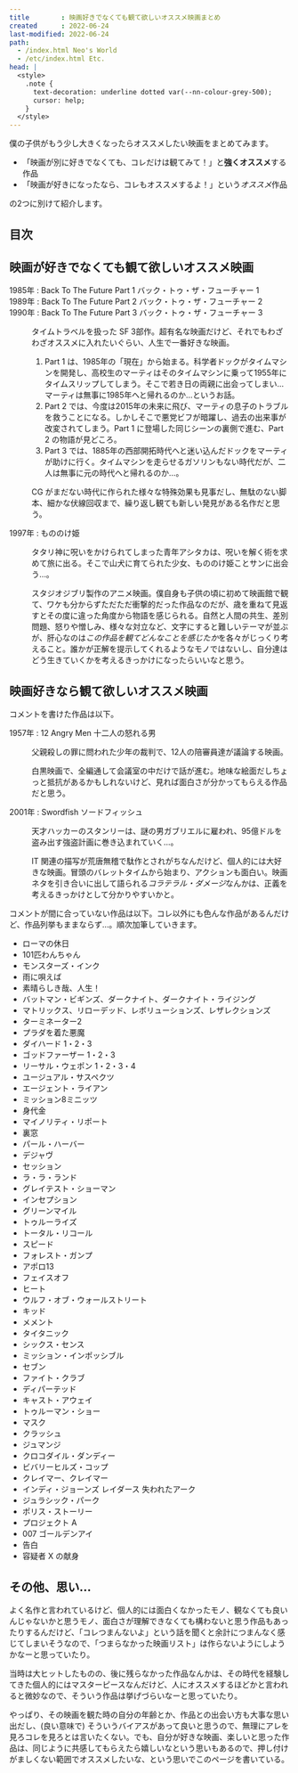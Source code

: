 ```yaml
---
title        : 映画好きでなくても観て欲しいオススメ映画まとめ
created      : 2022-06-24
last-modified: 2022-06-24
path:
  - /index.html Neo's World
  - /etc/index.html Etc.
head: |
  <style>
    .note {
      text-decoration: underline dotted var(--nn-colour-grey-500);
      cursor: help;
    }
  </style>
---
```


僕の子供がもう少し大きくなったらオススメしたい映画をまとめてみます。

- 「映画が別に好きでなくても、コレだけは観てみて！」と**強くオススメ**する作品
- 「映画が好きになったなら、コレもオススメするよ！」という*オススメ*作品

の2つに別けて紹介します。


## 目次


## 映画が好きでなくても観て欲しいオススメ映画

<dl>
  <dt>
    1985年 : Back To The Future Part 1 バック・トゥ・ザ・フューチャー 1<br>
    1989年 : Back To The Future Part 2 バック・トゥ・ザ・フューチャー 2<br>
    1990年 : Back To The Future Part 3 バック・トゥ・ザ・フューチャー 3
  </dt>
  <dd>
    <p>タイムトラベルを扱った SF 3部作。超有名な映画だけど、それでもわざわざオススメに入れたいぐらい、人生で一番好きな映画。</p>
    <ol>
      <li>Part 1 は、<span class="note" title="1985年が「現代」という舞台設定は、現代の子には古臭く感じてしまうのだろうか？ｗ">1985年の「現在」から始まる。</span>科学者ドックがタイムマシンを開発し、高校生のマーティはそのタイムマシンに乗って1955年にタイムスリップしてしまう。そこで若き日の両親に出会ってしまい…マーティは無事に1985年へと帰れるのか…というお話。</li>
      <li>Part 2 では、今度は<span class="note" title="コレも2015年が「過去」となっている現代の子がどう感じるのか…。">2015年の未来</span>に飛び、マーティの息子のトラブルを救うことになる。しかしそこで悪党ビフが暗躍し、過去の出来事が改変されてしまう。Part 1 に登場した同じシーンの裏側で進む、Part 2 の物語が見どころ。</li>
      <li>Part 3 では、1885年の西部開拓時代へと迷い込んだドックをマーティが助けに行く。タイムマシンを走らせるガソリンもない時代だが、二人は無事に元の時代へと帰れるのか…。</li>
    </ol>
    <p>CG がまだない時代に作られた様々な特殊効果も見事だし、無駄のない脚本、細かな伏線回収まで、繰り返し観ても新しい発見がある名作だと思う。</p>
  </dd>
  <dt>1997年 : もののけ姫</dt>
  <dd>
    <p>タタリ神に呪いをかけられてしまった青年アシタカは、呪いを解く術を求めて旅に出る。そこで山犬に育てられた少女、もののけ姫ことサンに出会う…。</p>
    <p>スタジオジブリ製作のアニメ映画。僕自身も子供の頃に初めて映画館で観て、ワケも分からずただただ衝撃的だった作品なのだが、歳を重ねて見返すとその度に違った角度から物語を感じられる。自然と人間の共生、差別問題、怒りや憎しみ、様々な対立など、文字にすると難しいテーマが並ぶが、肝心なのは<em>この作品を観てどんなことを感じたか</em>を各々がじっくり考えること。誰かが正解を提示してくれるようなモノではないし、自分達はどう生きていくかを考えるきっかけになったらいいなと思う。</p>
  </dd>
</dl>


## 映画好きなら観て欲しいオススメ映画

コメントを書けた作品は以下。

<dl>
  <dt>1957年 : 12 Angry Men 十二人の怒れる男</dt>
  <dd>
    <p>父親殺しの罪に問われた少年の裁判で、12人の陪審員達が議論する映画。</p>
    <p>白黒映画で、全編通して会議室の中だけで話が進む。地味な絵面だしちょっと抵抗があるかもしれないけど、見れば面白さが分かってもらえる作品だと思う。</p>
  </dd>
  <dt>2001年 : Swordfish ソードフィッシュ</dt>
  <dd>
    <p>天才ハッカーのスタンリーは、謎の男ガブリエルに雇われ、95億ドルを盗み出す強盗計画に巻き込まれていく…。</p>
    <p>IT 関連の描写が荒唐無稽で駄作とされがちなんだけど、個人的には大好きな映画。冒頭のバレットタイムから始まり、アクションも面白い。映画ネタを引き合いに出して語られる<dfn title="「政治的にやむを得ない犠牲」のこと">コラテラル・ダメージ</dfn>なんかは、正義を考えるきっかけとして分かりやすいかと。</p>
  </dd>
</dl>

コメントが間に合っていない作品は以下。コレ以外にも色んな作品があるんだけど、作品列挙もままならず…。順次加筆していきます。

- ローマの休日
- 101匹わんちゃん
- モンスターズ・インク
- 雨に唄えば
- 素晴らしき哉、人生！
- バットマン・ビギンズ、ダークナイト、ダークナイト・ライジング
- マトリックス、リローデッド、レボリューションズ、レザレクションズ
- ターミネーター2
- プラダを着た悪魔
- ダイハード 1・2・3
- ゴッドファーザー 1・2・3
- リーサル・ウェポン 1・2・3・4
- ユージュアル・サスペクツ
- エージェント・ライアン
- ミッション8ミニッツ
- 身代金
- マイノリティ・リポート
- 裏窓
- パール・ハーバー
- デジャヴ
- セッション
- ラ・ラ・ランド
- グレイテスト・ショーマン
- インセプション
- グリーンマイル
- トゥルーライズ
- トータル・リコール
- スピード
- フォレスト・ガンプ
- アポロ13
- フェイスオフ
- ヒート
- ウルフ・オブ・ウォールストリート
- キッド
- メメント
- タイタニック
- シックス・センス
- ミッション・インポッシブル
- セブン
- ファイト・クラブ
- ディパーテッド
- キャスト・アウェイ
- トゥルーマン・ショー
- マスク
- クラッシュ
- ジュマンジ
- クロコダイル・ダンディー
- ビバリーヒルズ・コップ
- クレイマー、クレイマー
- インディ・ジョーンズ レイダース 失われたアーク
- ジュラシック・パーク
- ポリス・ストーリー
- プロジェクト A
- 007 ゴールデンアイ
- 告白
- 容疑者 X の献身


## その他、思い…

よく名作と言われているけど、個人的には面白くなかったモノ、観なくても良いんじゃないかと思うモノ、面白さが理解できなくても構わないと思う作品もあったりするんだけど、「コレつまんないよ」という話を聞くと余計につまんなく感じてしまいそうなので、「つまらなかった映画リスト」は作らないようにしようかなーと思っていたり。

当時は大ヒットしたものの、後に残らなかった作品なんかは、その時代を経験してきた個人的にはマスターピースなんだけど、人にオススメするほどかと言われると微妙なので、そういう作品は挙げづらいなーと思っていたり。

やっぱり、その映画を観た時の自分の年齢とか、作品との出会い方も大事な思い出だし、(良い意味で) そういうバイアスがあって良いと思うので、無理にアレを見ろコレを見ろとは言いたくない。でも、自分が好きな映画、楽しいと思った作品は、同じように共感してもらえたら嬉しいなという思いもあるので、押し付けがましくない範囲でオススメしたいな、という思いでこのページを書いている。
